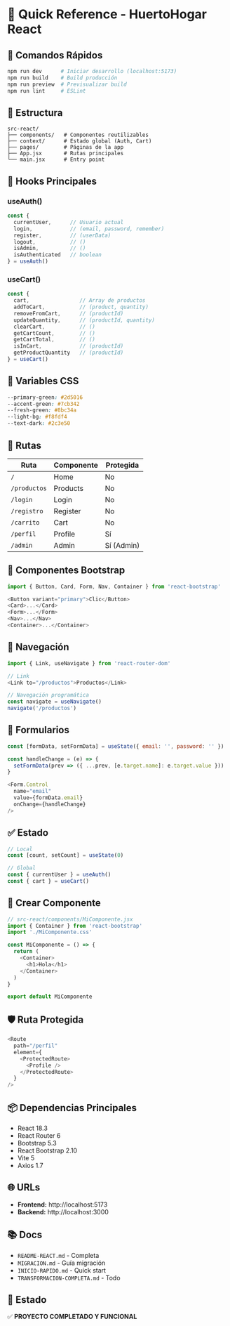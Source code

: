 # 🎯 Quick Reference - HuertoHogar React

## 🚀 Comandos Rápidos

```powershell
npm run dev      # Iniciar desarrollo (localhost:5173)
npm run build    # Build producción
npm run preview  # Previsualizar build
npm run lint     # ESLint
```

## 📁 Estructura

```
src-react/
├── components/   # Componentes reutilizables
├── context/      # Estado global (Auth, Cart)
├── pages/        # Páginas de la app
├── App.jsx       # Rutas principales
└── main.jsx      # Entry point
```

## 🔑 Hooks Principales

### useAuth()
```javascript
const { 
  currentUser,      // Usuario actual
  login,            // (email, password, remember)
  register,         // (userData)
  logout,           // ()
  isAdmin,          // ()
  isAuthenticated   // boolean
} = useAuth()
```

### useCart()
```javascript
const { 
  cart,                // Array de productos
  addToCart,           // (product, quantity)
  removeFromCart,      // (productId)
  updateQuantity,      // (productId, quantity)
  clearCart,           // ()
  getCartCount,        // ()
  getCartTotal,        // ()
  isInCart,            // (productId)
  getProductQuantity   // (productId)
} = useCart()
```

## 🎨 Variables CSS

```css
--primary-green: #2d5016
--accent-green: #7cb342
--fresh-green: #8bc34a
--light-bg: #f8fdf4
--text-dark: #2c3e50
```

## 📱 Rutas

| Ruta | Componente | Protegida |
|------|-----------|-----------|
| `/` | Home | No |
| `/productos` | Products | No |
| `/login` | Login | No |
| `/registro` | Register | No |
| `/carrito` | Cart | No |
| `/perfil` | Profile | Sí |
| `/admin` | Admin | Sí (Admin) |

## 🧩 Componentes Bootstrap

```javascript
import { Button, Card, Form, Nav, Container } from 'react-bootstrap'

<Button variant="primary">Clic</Button>
<Card>...</Card>
<Form>...</Form>
<Nav>...</Nav>
<Container>...</Container>
```

## 🔗 Navegación

```javascript
import { Link, useNavigate } from 'react-router-dom'

// Link
<Link to="/productos">Productos</Link>

// Navegación programática
const navigate = useNavigate()
navigate('/productos')
```

## 📝 Formularios

```javascript
const [formData, setFormData] = useState({ email: '', password: '' })

const handleChange = (e) => {
  setFormData(prev => ({ ...prev, [e.target.name]: e.target.value }))
}

<Form.Control
  name="email"
  value={formData.email}
  onChange={handleChange}
/>
```

## ✅ Estado

```javascript
// Local
const [count, setCount] = useState(0)

// Global
const { currentUser } = useAuth()
const { cart } = useCart()
```

## 🎯 Crear Componente

```javascript
// src-react/components/MiComponente.jsx
import { Container } from 'react-bootstrap'
import './MiComponente.css'

const MiComponente = () => {
  return (
    <Container>
      <h1>Hola</h1>
    </Container>
  )
}

export default MiComponente
```

## 🛡️ Ruta Protegida

```javascript
<Route 
  path="/perfil" 
  element={
    <ProtectedRoute>
      <Profile />
    </ProtectedRoute>
  } 
/>
```

## 📦 Dependencias Principales

- React 18.3
- React Router 6
- Bootstrap 5.3
- React Bootstrap 2.10
- Vite 5
- Axios 1.7

## 🌐 URLs

- **Frontend:** http://localhost:5173
- **Backend:** http://localhost:3000

## 📚 Docs

- `README-REACT.md` - Completa
- `MIGRACION.md` - Guía migración
- `INICIO-RAPIDO.md` - Quick start
- `TRANSFORMACION-COMPLETA.md` - Todo

## 🎉 Estado

✅ **PROYECTO COMPLETADO Y FUNCIONAL**
